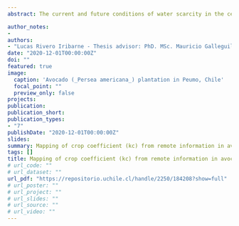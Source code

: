 ```yaml
---
abstract: The current and future conditions of water scarcity in the central zone of Chile, foresee a scenario where irrigation requirements by fruit orchards must be supply optimally, especially in those with high water demand such as avocado. The present investigation had the objective of generating and evaluating cartographies of crop coefficient (Kc) to optimize avocado irrigation in Peumo, Cachapoal province, O'Higgins region. With this approach crop coefficient (Kc) and its components, basal crop coefficient (Kcb) and soil evaporation coefficient (Ke) were generated, accounting for the spatio-temporal variability of these variables and also generating local values for the species. Sentinel 2 satellite data and in situ measurements of leaf area index and radiation interception fraction were used. With these leaf area index (IAF) and fraction of radiation interception (FPAR) models were generated. Satisfactory results were obtained for IAF with an R2 = 0,87, from the vegetation index "Soil Adjusted Vegetation Index" (SAVI) and for the fraction of radiation interception (FPAR) with R2 = 0,85 from the Normalized Difference Vegetation Index (NDVI). Cartographies of Kcb, Ke and Kc were generated from the IAF and FPAR models, which were compared with results from simulations performed with the water transfer model, HYDRUS 1D, which was calibrated with soil moisture data and with which daily time series of transpiration, evaporation, percolation, Kcb, Ke and Kc were generated. For the potential crop coefficient an R2 = 0,75 was obtained between satellite estimates and simulations based on the HYDRUS 1D water transfer model. It is shown that the satellite method has high correlation with the water balance method in scenarios where irrigation management is optimal, not being so when there is any stress related to soil moisture. The time series of potential crop coefficient at the modeled site indicates that, on average, it was 0,78 for the whole season in an orchard where 1.334,8 mm were applied in the form of irrigation water and the water demand by the avocado crop was 868 mm, hence showing that irrigation could be decreased without reducing transpiration. The results show that it is possible to manage irrigation with local crop coefficient data measured periodically given the Sentinel 2 revisit of the territory, as long as it is combined with a method that allows detecting if the crop is under stress from the soil and with this, generate management zones associated to the crop coefficient and its components, basal crop coefficient and soil evaporation coefficient.

author_notes:
- 
authors:
- "Lucas Rivero Iribarne - Thesis advisor: PhD. MSc. Mauricio Galleguillos Torres"
date: "2020-12-01T00:00:00Z"
doi: ""
featured: true
image:
  caption: 'Avocado (_Persea americana_) plantation in Peumo, Chile'
  focal_point: ""
  preview_only: false
projects:
publication: 
publication_short:
publication_types:
- "7"
publishDate: "2020-12-01T00:00:00Z"
slides: 
summary: Mapping of crop coefficient (kc) from remote information in avocado in Mediterranean Chile
tags: []
title: Mapping of crop coefficient (kc) from remote information in avocado in Mediterranean Chile
# url_code: ""
# url_dataset: ""
url_pdf: "https://repositorio.uchile.cl/handle/2250/184208?show=full"
# url_poster: ""
# url_project: ""
# url_slides: ""
# url_source: ""
# url_video: ""
---
```

